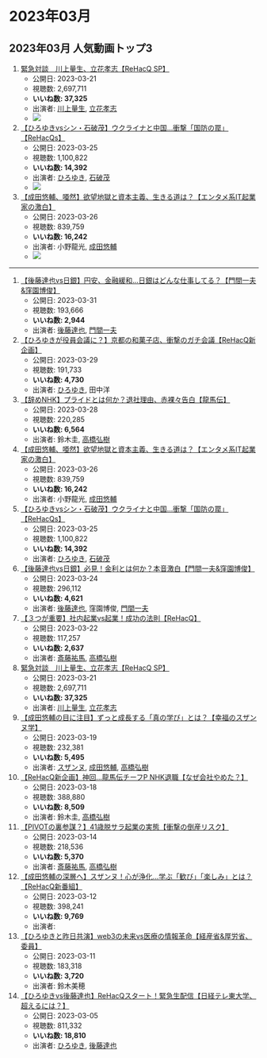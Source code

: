 # 2023年03月

## 2023年03月 人気動画トップ3

1.  [緊急対談　川上量生、立花孝志【ReHacQ SP】](/rehacq_fan/ids/KPwDlYmzEIA "wikilink")
    -   公開日: 2023-03-21
    -   視聴数: 2,697,711
    -   **いいね数: 37,325**
    -   出演者: [川上量生](/rehacq_fan/people/川上量生 "wikilink"), [立花孝志](/rehacq_fan/people/立花孝志 "wikilink")
    - [![](https://img.youtube.com/vi/KPwDlYmzEIA/hqdefault.jpg)](https://www.youtube.com/watch?v=KPwDlYmzEIA)
1.  [【ひろゆきvsシン・石破茂】ウクライナと中国…衝撃「国防の罠」【ReHacQs】](/rehacq_fan/ids/RUKBNEivcAw "wikilink")
    -   公開日: 2023-03-25
    -   視聴数: 1,100,822
    -   **いいね数: 14,392**
    -   出演者: [ひろゆき](/rehacq_fan/people/ひろゆき "wikilink"), [石破茂](/rehacq_fan/people/石破茂 "wikilink")
    - [![](https://img.youtube.com/vi/RUKBNEivcAw/hqdefault.jpg)](https://www.youtube.com/watch?v=RUKBNEivcAw)
1.  [【成田悠輔、唖然】欲望地獄と資本主義、生きる道は？【エンタメ系IT起業家の激白】](/rehacq_fan/ids/4t0yL-uIfUA "wikilink")
    -   公開日: 2023-03-26
    -   視聴数: 839,759
    -   **いいね数: 16,242**
    -   出演者: 小野龍光, [成田悠輔](/rehacq_fan/people/成田悠輔 "wikilink")
    - [![](https://img.youtube.com/vi/4t0yL-uIfUA/hqdefault.jpg)](https://www.youtube.com/watch?v=4t0yL-uIfUA)


----


1.  [【後藤達也vs日銀】円安、金融緩和…日銀はどんな仕事してる？【門間一夫&窪園博俊】](/rehacq_fan/ids/qVW3NqkLeSI "wikilink")
    -   公開日: 2023-03-31
    -   視聴数: 193,666
    -   **いいね数: 2,944**
    -   出演者: [後藤達也](/rehacq_fan/people/後藤達也 "wikilink"), [門間一夫](/rehacq_fan/people/門間一夫 "wikilink")
1.  [【ひろゆきが役員会議に？】京都の和菓子店、衝撃のガチ会議【ReHacQ新企画】](/rehacq_fan/ids/d5OufWqLubc "wikilink")
    -   公開日: 2023-03-29
    -   視聴数: 191,733
    -   **いいね数: 4,730**
    -   出演者: [ひろゆき](/rehacq_fan/people/ひろゆき "wikilink"), 田中洋
1.  [【辞めNHK】プライドとは何か？退社理由、赤裸々告白【龍馬伝】](/rehacq_fan/ids/NkePAeuWVzY "wikilink")
    -   公開日: 2023-03-28
    -   視聴数: 220,285
    -   **いいね数: 6,564**
    -   出演者: 鈴木圭, [高橋弘樹](/rehacq_fan/people/高橋弘樹 "wikilink")
1.  [【成田悠輔、唖然】欲望地獄と資本主義、生きる道は？【エンタメ系IT起業家の激白】](/rehacq_fan/ids/4t0yL-uIfUA "wikilink")
    -   公開日: 2023-03-26
    -   視聴数: 839,759
    -   **いいね数: 16,242**
    -   出演者: 小野龍光, [成田悠輔](/rehacq_fan/people/成田悠輔 "wikilink")
1.  [【ひろゆきvsシン・石破茂】ウクライナと中国…衝撃「国防の罠」【ReHacQs】](/rehacq_fan/ids/RUKBNEivcAw "wikilink")
    -   公開日: 2023-03-25
    -   視聴数: 1,100,822
    -   **いいね数: 14,392**
    -   出演者: [ひろゆき](/rehacq_fan/people/ひろゆき "wikilink"), [石破茂](/rehacq_fan/people/石破茂 "wikilink")
1.  [【後藤達也vs日銀】必見！金利とは何か？本音激白【門間一夫&窪園博俊】](/rehacq_fan/ids/hrFXdV2uC1k "wikilink")
    -   公開日: 2023-03-24
    -   視聴数: 296,112
    -   **いいね数: 4,621**
    -   出演者: [後藤達也](/rehacq_fan/people/後藤達也 "wikilink"), 窪園博俊, [門間一夫](/rehacq_fan/people/門間一夫 "wikilink")
1.  [【３つが重要】社内起業vs起業！成功の法則【ReHacQ】](/rehacq_fan/ids/RFQqGLaa3SM "wikilink")
    -   公開日: 2023-03-22
    -   視聴数: 117,257
    -   **いいね数: 2,637**
    -   出演者: [斎藤祐馬](/rehacq_fan/people/斎藤祐馬 "wikilink"), [高橋弘樹](/rehacq_fan/people/高橋弘樹 "wikilink")
1.  [緊急対談　川上量生、立花孝志【ReHacQ SP】](/rehacq_fan/ids/KPwDlYmzEIA "wikilink")
    -   公開日: 2023-03-21
    -   視聴数: 2,697,711
    -   **いいね数: 37,325**
    -   出演者: [川上量生](/rehacq_fan/people/川上量生 "wikilink"), [立花孝志](/rehacq_fan/people/立花孝志 "wikilink")
1.  [【成田悠輔の目に注目】ずっと成長する「真の学び」とは？【幸福のスザンヌ学】](/rehacq_fan/ids/AyJF8-WlWz0 "wikilink")
    -   公開日: 2023-03-19
    -   視聴数: 232,381
    -   **いいね数: 5,495**
    -   出演者: [スザンヌ](/rehacq_fan/people/スザンヌ "wikilink"), [成田悠輔](/rehacq_fan/people/成田悠輔 "wikilink"), [高橋弘樹](/rehacq_fan/people/高橋弘樹 "wikilink")
1.  [【ReHacQ新企画】神回…龍馬伝チーフP NHK退職【なぜ会社やめた？】](/rehacq_fan/ids/uA83EVjn8HE "wikilink")
    -   公開日: 2023-03-18
    -   視聴数: 388,880
    -   **いいね数: 8,509**
    -   出演者: 鈴木圭, [高橋弘樹](/rehacq_fan/people/高橋弘樹 "wikilink")
1.  [【PIVOTの裏参謀？】41歳脱サラ起業の実態【衝撃の倒産リスク】](/rehacq_fan/ids/xzIWAYdSjs8 "wikilink")
    -   公開日: 2023-03-14
    -   視聴数: 218,536
    -   **いいね数: 5,370**
    -   出演者: [斎藤祐馬](/rehacq_fan/people/斎藤祐馬 "wikilink"), [高橋弘樹](/rehacq_fan/people/高橋弘樹 "wikilink")
1.  [【成田悠輔の深層へ】スザンヌ！心が浄化…学ぶ「歓び」「楽しみ」とは？【ReHacQ新番組】](/rehacq_fan/ids/Ev1fQ0RZWnA "wikilink")
    -   公開日: 2023-03-12
    -   視聴数: 398,241
    -   **いいね数: 9,769**
    -   出演者: 
1.  [【ひろゆきと昨日共演】web3の未来vs医療の情報革命【経産省&厚労省、委員】](/rehacq_fan/ids/isO28SZ9giQ "wikilink")
    -   公開日: 2023-03-11
    -   視聴数: 183,318
    -   **いいね数: 3,720**
    -   出演者: 鈴木美穂
1.  [【ひろゆきvs後藤達也】ReHacQスタート！緊急生配信【日経テレ東大学、超えるには？】](/rehacq_fan/ids/qUU0-PC6yyk "wikilink")
    -   公開日: 2023-03-05
    -   視聴数: 811,332
    -   **いいね数: 18,810**
    -   出演者: [ひろゆき](/rehacq_fan/people/ひろゆき "wikilink"), [後藤達也](/rehacq_fan/people/後藤達也 "wikilink")
